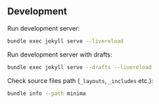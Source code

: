 ## Development

Run development server:
```bash
bundle exec jekyll serve --livereload
```

Run development server with drafts:
```bash
bundle exec jekyll serve --drafts --livereload
```

Check source files path (`_layouts`, `_includes` etc.):
```bash
bundle info --path minima
```